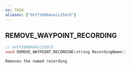 ```yaml
---
ns: TASK
aliases: ["0xff1b8b4aa1c25dc8"]
---
```

## REMOVE_WAYPOINT_RECORDING

```c
// 0xFF1B8B4AA1C25DC8
void REMOVE_WAYPOINT_RECORDING(string RecordingName);
```

```
Removes the named recording
```
